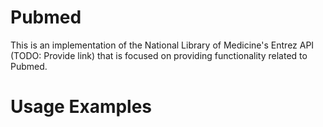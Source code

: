 # Pubmed

This is an implementation of the National Library of Medicine's Entrez API (TODO: Provide link) that is focused on providing functionality related to Pubmed.

# Usage Examples
